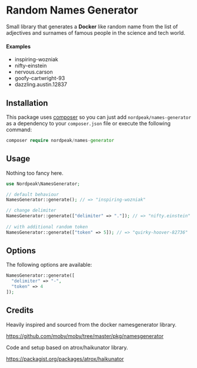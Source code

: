 # Random Names Generator

Small library that generates a **Docker** like random name from the list of adjectives and surnames of famous people in the science and tech world.



#### Examples

- inspiring-wozniak
- nifty-einstein
- nervous.carson
- goofy-cartwright-93
- dazzling.austin.12837



## Installation

This package uses [composer](https://getcomposer.org/) so you can just add `nordpeak/names-generator`  as a dependency to your `composer.json` file or execute the following command:

```php
composer require nordpeak/names-generator
```



## Usage

Nothing too fancy here.

``` php
use Nordpeak\NamesGenerator;

// default behaviour
NamesGenerator::generate(); // => "inspiring-wozniak"

// change delimiter 
NamesGenerator::generate(["delimiter" => "."]); // => "nifty.einstein"
  
// with additional random token 
NamesGenerator::generate(["token" => 5]); // => "quirky-hoover-82736"
```



## Options

The following options are available:

```php
NamesGenerator::generate([
  "delimiter" => "-",
  "token" => 4
]);
```



## Credits

Heavily inspired and sourced from the docker namesgenerator library.

https://github.com/moby/moby/tree/master/pkg/namesgenerator



Code and setup based on atrox/haikunator library.

https://packagist.org/packages/atrox/haikunator